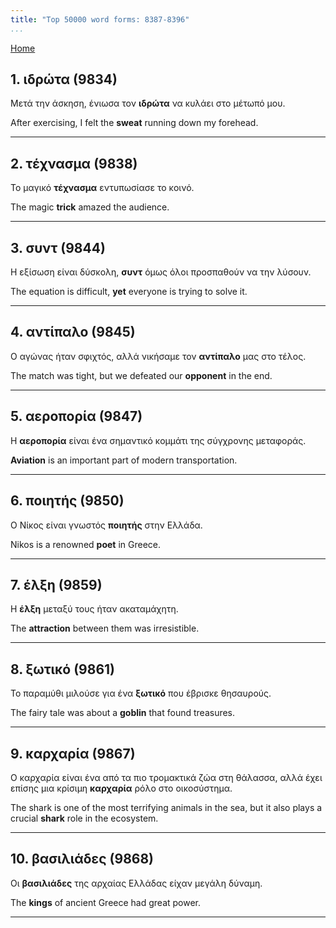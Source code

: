 ```yaml
---
title: "Top 50000 word forms: 8387-8396"
...
```


[Home](./) 

## 1. ιδρώτα (9834)

Μετά την άσκηση, ένιωσα τον **ιδρώτα** να κυλάει στο μέτωπό μου.  

After exercising, I felt the **sweat** running down my forehead.

---

## 2. τέχνασμα (9838)

Το μαγικό **τέχνασμα** εντυπωσίασε το κοινό.  

The magic **trick** amazed the audience.

---

## 3. συντ (9844)

Η εξίσωση είναι δύσκολη, **συντ** όμως όλοι προσπαθούν να την λύσουν.

The equation is difficult, **yet** everyone is trying to solve it.

---

## 4. αντίπαλο (9845)

Ο αγώνας ήταν σφιχτός, αλλά νικήσαμε τον **αντίπαλο** μας στο τέλος.  

The match was tight, but we defeated our **opponent** in the end.

---

## 5. αεροπορία (9847)

Η **αεροπορία** είναι ένα σημαντικό κομμάτι της σύγχρονης μεταφοράς.  

**Aviation** is an important part of modern transportation.

---

## 6. ποιητής (9850)

Ο Νίκος είναι γνωστός **ποιητής** στην Ελλάδα.  

Nikos is a renowned **poet** in Greece.

---

## 7. έλξη (9859)

Η **έλξη** μεταξύ τους ήταν ακαταμάχητη.

The **attraction** between them was irresistible.

---

## 8. ξωτικό (9861)

Το παραμύθι μιλούσε για ένα **ξωτικό** που έβρισκε θησαυρούς.  

The fairy tale was about a **goblin** that found treasures.

---

## 9. καρχαρία (9867)

Ο καρχαρία είναι ένα από τα πιο τρομακτικά ζώα στη θάλασσα, αλλά έχει επίσης μια κρίσιμη **καρχαρία** ρόλο στο οικοσύστημα.

The shark is one of the most terrifying animals in the sea, but it also plays a crucial **shark** role in the ecosystem.

---

## 10. βασιλιάδες (9868)

Οι **βασιλιάδες** της αρχαίας Ελλάδας είχαν μεγάλη δύναμη.  

The **kings** of ancient Greece had great power.

---

